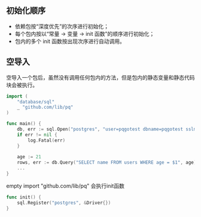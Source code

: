 ## 初始化顺序
- 依赖包按“深度优先”的次序进行初始化；
- 每个包内按以“常量 -> 变量 -> init 函数”的顺序进行初始化；
- 包内的多个 init 函数按出现次序进行自动调用。

## 空导入
空导入一个包后，虽然没有调用任何包内的方法，但是包内的静态变量和静态代码块会被执行。

```go
import (
    "database/sql"
    _ "github.com/lib/pq"
)

func main() {
    db, err := sql.Open("postgres", "user=pqgotest dbname=pqgotest sslmode=verify-full")
    if err != nil {
        log.Fatal(err)
    }
    
    age := 21
    rows, err := db.Query("SELECT name FROM users WHERE age = $1", age)
    ...
}
```
empty import "github.com/lib/pq" 会执行init函数

```go
func init() {
    sql.Register("postgres", &Driver{})
}
```